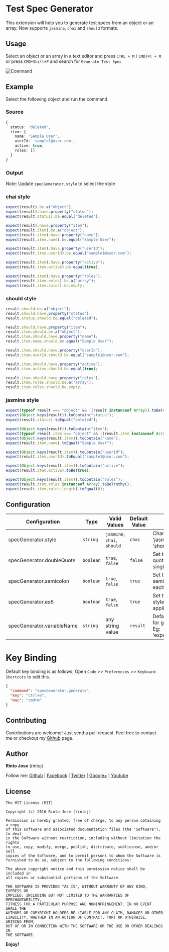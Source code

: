 # Test Spec Generator

This extension will help you to generate test specs from an object or an array. Now supports `jasmine`, `chai` and `should` formats.

## Usage

Select an object or an array in a text editor and press `CTRL + M` / `CMD(⌘) + M` or press `CMD+Shift+P` and search for `Generate Test Spec`

![Command](https://github.com/rintoj/chai-spec-generator/raw/master/images/command.png)

## Example

Select the following object and run the command.

### Source

```ts
{
  status: 'deleted',
  item: {
    name: 'Sample User',
    userId: 'sample1@user.com',
    active: true,
    roles: []
  }
}
```
### Output

Note: Update `specGenerator.style` to select the style

### **chai** style

```ts
expect(result).be.a("object");
expect(result).have.property("status");
expect(result.status).be.equal("deleted");

expect(result).have.property("item");
expect(result.item).be.a("object");
expect(result.item).have.property("name");
expect(result.item.name).be.equal("Sample User");

expect(result.item).have.property("userId");
expect(result.item.userId).be.equal("sample1@user.com");

expect(result.item).have.property("active");
expect(result.item.active).be.equal(true);

expect(result.item).have.property("roles");
expect(result.item.roles).be.a("array");
expect(result.item.roles).be.empty;
```

### **should** style
```ts
result.should.be.a("object");
result.should.have.property("status");
result.status.should.be.equal("deleted");

result.should.have.property("item");
result.item.should.be.a("object");
result.item.should.have.property("name");
result.item.name.should.be.equal("Sample User");

result.item.should.have.property("userId");
result.item.userId.should.be.equal("sample1@user.com");

result.item.should.have.property("active");
result.item.active.should.be.equal(true);

result.item.should.have.property("roles");
result.item.roles.should.be.a("array");
result.item.roles.should.be.empty;
```

### **jasmine** style
```ts
expect(typeof result === "object" && !(result instanceof Array)).toBeTruthy();
expect(Object.keys(result)).toContain("status");
expect(result.status).toEqual("deleted");

expect(Object.keys(result)).toContain("item");
expect(typeof result.item === "object" && !(result.item instanceof Array)).toBeTruthy();
expect(Object.keys(result.item)).toContain("name");
expect(result.item.name).toEqual("Sample User");

expect(Object.keys(result.item)).toContain("userId");
expect(result.item.userId).toEqual("sample1@user.com");

expect(Object.keys(result.item)).toContain("active");
expect(result.item.active).toBe(true);

expect(Object.keys(result.item)).toContain("roles");
expect(result.item.roles instanceof Array).toBeTruthy();
expect(result.item.roles.length).toEqual(0);
```

## Configuration

| Configuration                   | Type      | Valid Values                       | Default Value | Description
| ------------------------------- | --------- | ---------------------------------- | ------------- | -----------------------------
| specGenerator.style             | `string`  | `jasmine`, `chai`, `should`        | `chai`        | Change spec style to 'jasmine', 'chai' or 'should'.
| specGenerator.doubleQuote       | `boolean` | `true`, `false`                    | `false`       | Set to true for double quotes instead of single quotes.
| specGenerator.semicolon         | `boolean` | `true`, `false`                    | `true`        | Set to true for adding semicolon at the end of each line
| specGenerator.es6               | `boolean` | `true`, `false`                    | `true`        | Set to true to use es6 style where ever applicable.
| specGenerator.variableName      | `string`  | any string value                   | `result`      | Default variable name for generating spec. Eg: 'expect(result).to.exist;'

# Key Binding

Default key binding is as follows; Open `Code` >> `Preferences` >> `Keyboard Shortcuts` to edit this.

```json
{
  "command": "specGenerator.generate",
  "key": "ctrl+m",
  "mac": "cmd+m"
}
```

## Contributing

Contributions are welcome! Just send a pull request. Feel free to contact me or checkout my [Github](https://github.com/rintoj/chai-spec-generator) page.

## Author

**Rinto Jose** (rintoj)

Follow me:
  [Github](https://github.com/rintoj)
| [Facebook](https://www.facebook.com/rinto.jose)
| [Twitter](https://twitter.com/rintoj)
| [Google+](https://plus.google.com/+RintoJoseMankudy)
| [Youtube](https://youtube.com/+RintoJoseMankudy)

## License

```
The MIT License (MIT)

Copyright (c) 2016 Rinto Jose (rintoj)

Permission is hereby granted, free of charge, to any person obtaining a copy
of this software and associated documentation files (the "Software"), to deal
in the Software without restriction, including without limitation the rights
to use, copy, modify, merge, publish, distribute, sublicense, and/or sell
copies of the Software, and to permit persons to whom the Software is
furnished to do so, subject to the following conditions:

The above copyright notice and this permission notice shall be included in
all copies or substantial portions of the Software.

THE SOFTWARE IS PROVIDED "AS IS", WITHOUT WARRANTY OF ANY KIND, EXPRESS OR
IMPLIED, INCLUDING BUT NOT LIMITED TO THE WARRANTIES OF MERCHANTABILITY,
FITNESS FOR A PARTICULAR PURPOSE AND NONINFRINGEMENT. IN NO EVENT SHALL THE
AUTHORS OR COPYRIGHT HOLDERS BE LIABLE FOR ANY CLAIM, DAMAGES OR OTHER
LIABILITY, WHETHER IN AN ACTION OF CONTRACT, TORT OR OTHERWISE, ARISING FROM,
OUT OF OR IN CONNECTION WITH THE SOFTWARE OR THE USE OR OTHER DEALINGS IN
THE SOFTWARE.
```

**Enjoy!**
